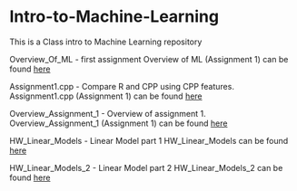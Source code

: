 # Intro-to-Machine-Learning
This is a Class intro to Machine Learning repository

Overview_Of_ML - first assignment
Overview of ML (Assignment 1) can be found [here](Overview_Of_ML.pdf)

Assignment1.cpp - Compare R and CPP using CPP features.
Assignment1.cpp (Assignment 1) can be found [here](Assignment1.cpp)


Overview_Assignment_1 - Overview of assignment 1.
Overview_Assignment_1 (Assignment 1) can be found [here](Overview_Assignment_1.pdf)

HW_Linear_Models - Linear Model part 1
HW_Linear_Models can be found [here](HW_Linear_Models.pdf)

HW_Linear_Models_2 - Linear Model part 2
HW_Linear_Models_2 can be found [here](HW_Linear_Models_2.pdf)
